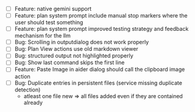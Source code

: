 - [ ] Feature: native gemini support
- [ ] Feature: plan system prompt include manual stop markers where the user should test something
- [ ] Feature: plan system prompt improved testing strategy and feedback mechanism for the llm
- [ ] Bug: Scrolling in outputdialog does not work properly
- [ ] Bug: Plan View actions use old markdown viewer
- [ ] Bug: structured output not highlighted properly
- [ ] Bug: Show last command skips the first line
- [ ] Feature: Paste Image in aider dialog should call the clipboard image action
- [ ] Bug: Duplicate entries in persistent files (service missing duplicate detection)
  - atleast one file new => all files added even if they are contained already